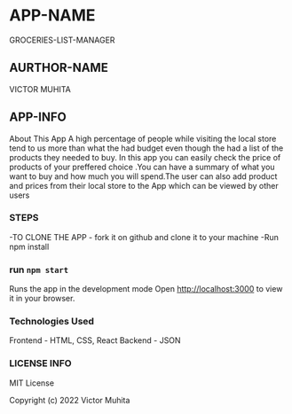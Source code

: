 # APP-NAME
 GROCERIES-LIST-MANAGER

## AURTHOR-NAME
VICTOR MUHITA



## APP-INFO
About This App
A high percentage of people while visiting the local store tend to us more than what the had budget even though the had a list of the products they needed to buy.
In this app you can easily check the price of products of your preffered choice .You can have a summary of what you want to buy and how much you will spend.The user can also add product and prices from their local store to the App which can be viewed by other users

### STEPS 
-TO CLONE THE APP - fork  it on github and clone it to your machine
-Run npm install 

### run `npm start`

Runs the app in the development mode
Open [http://localhost:3000](http://localhost:3000) to view it in your browser.



### Technologies Used
Frontend - HTML, CSS, React
Backend - JSON

### LICENSE INFO

MIT License

Copyright (c) 2022 Victor Muhita
